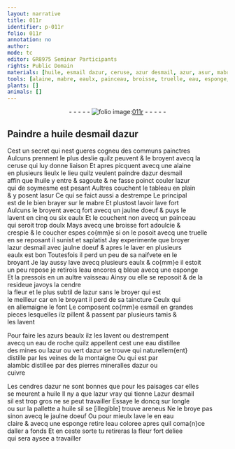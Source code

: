 ```yaml
---
layout: narrative
title: 011r
identifier: p-011r
folio: 011r
annotation: no
author:
mode: tc
editor: GR8975 Seminar Participants
rights: Public Domain
materials: [huile, esmail dazur, ceruse, azur desmail, azur, asur, mabre, jaulne doeuf, eaulx, eau, esmail, azurs, eau de roche, vert dazur, cuivre, cendres dazur, eau claire, eau coloree]
tools: [alaine, mabre, eaulx, painceau, broisse, truelle, eau, esponge, vaisseau, tamis, eau de roche, alambic, ongle, pallette a huile, eau claire, eau coloree]
plants: []
animals: []
---
```


<div class="folio" align="center">- - - - - <a href="http://gallica.bnf.fr/ark:/12148/btv1b10500001g/f27.image" target="_blank"><img src="https://cu-mkp.github.io/2017-workshop-edition/assets/photo-icon.png" alt="folio image: " style="display:inline-block; margin-bottom:-3px;"/>011r</a> - - - - - </div>  
  

## Paindre a <span class="m">huile</span> d<span class="m">esmail dazur</span>

 
Cest un secret qui nest gueres cogneu des <span class="pro">communs painctres</span><br/> Aulcuns prennent le plus deslie quilz peuvent & le broyent avecq la<br/> <span class="m">ceruse</span> qui luy donne liaison Et apres picquent avecq une <span class="tl">alaine</span><br/> en plusieurs lieulx le lieu quilz veulent paindre d<span class="m">azur desmail</span><br/> affin que l<span class="m">huile</span> y entre & sagoute & <span class="add">ne</span> fasse poinct couler l<span class="m">azur</span><br/> qui de soymesme est pesant Aultres couchent le tableau en plain<br/> & y posent l<span class="m">asur</span> Ce qui se faict aussi a destrempe Le principal<br/> est de le bien brayer sur le <span class="tl"><span class="m">mabre</span></span> Et plustost lavoir lave fort<br/> Aulcuns le broyent <span class="del">avecq</span> fort avecq un <span class="m">jaulne doeuf</span> & puys le<br/> lavent en cinq ou six <span class="tl"><span class="m">eaulx</span></span> Et le couchent non avecq un <span class="tl">painceau</span><br/> qui seroit trop doulx Mays avecq une <span class="tl">broisse</span> fort adoulcie &<br/> crespie & le coucher espes co{mm}e si on le posoit avecq une <span class="tl">truelle</span><br/> en se reposant il sunist et saplatist Jay experimente que broyer<br/> l<span class="m">azur desmail</span> avec <span class="m">jaulne doeuf</span> & apres le laver en plusieurs<br/> <span class="tl"><span class="m">eaulx</span></span> est bon Toutesfois il perd un peu de sa naifvete en le<br/> broyant Je lay aussy lave avecq plusieurs <span class="m"><span class="tl">eaulx</span></span> & co{mm}e il estoit<br/> un peu repose je retirois l<span class="tl"><span class="m">eau</span></span> encores <span class="del">q</span> bleue avecq une <span class="tl">esponge</span><br/> Et la pressois en un aultre <span class="tl">vaisseau</span> <span class="del">Ainsy</span> <span class="add">ou elle se reposoit & de la resideue</span> javoys la cendre<br/> la fleur et le plus subtil de l<span class="m">azur</span> sans le broyer qui est<br/> le meilleur car en le broyant il perd de sa taincture Ceulx qui<br/> en <span class="pl">allemaigne</span> le font Le composent co{mm}e <span class="m">esmail</span> en grandes<br/> pieces lesquelles ilz pillent & passent par plusieurs <span class="tl">tamis</span> &<br/> les lavent
 
Pour faire les <span class="m">azurs</span> beaulx ilz les lavent ou destrempent<br/> avecq un <span class="tl"><span class="m">eau de roche</span></span> quilz appellent cest une <span class="m">eau</span> distillee<br/> des mines ou l<span class="m">azur</span> ou <span class="m">vert dazur</span> se trouve qui naturellem{ent}<br/> distille par les <span class="env">veines de la montaigne</span> Ou qui est par<br/> <span class="tl">alambic</span> distillee <span class="del">par</span> des pierres mineralles d<span class="m">azur</span> ou<br/> <span class="m">cuivre</span>
 
Les <span class="m">cendres <span class="add">dazur</span></span> ne sont bonnes que pour les paisages car elles<br/> se meurent a <span class="m">huile</span> Il ny a que l<span class="m">azur</span> vray qui tienne L<span class="m">azur desmail</span><br/> sil est trop gros ne se peut travailler Essaye le doncq sur l<span class="tl"><span class="bp">ongle</span></span><br/> ou sur la <span class="tl">pallette a <span class="m">huile</span></span> sil se <span class="del">[illegible]</span> trouve areneus Ne le broye pas<br/> sinon avecq le <span class="m">jaulne doeuf</span> Ou pour mieulx lave le en <span class="tl"><span class="m">eau<br/> claire</span></span> & avecq une <span class="tl">esponge</span> retire l<span class="tl"><span class="m">eau coloree</span></span> apres quil coma{n}ce<br/> daller a fonds Et en ceste sorte tu retireras la fleur fort deliee<br/> qui sera aysee a travailler
 
